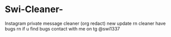 # Swi-Cleaner-
Instagram private message cleaner (org redact)
new update rn
cleaner have bugs rn if u find bugs contact with me on tg @swi1337
